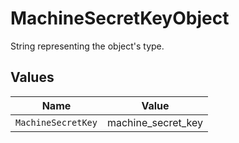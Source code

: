 # MachineSecretKeyObject

String representing the object's type.


## Values

| Name               | Value              |
| ------------------ | ------------------ |
| `MachineSecretKey` | machine_secret_key |